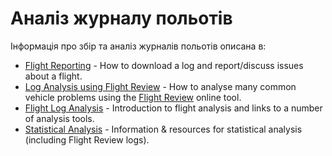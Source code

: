 # Аналіз журналу польотів

Інформація про збір та аналіз журналів польотів описана в:

- [Flight Reporting](../getting_started/flight_reporting.md) - How to download a log and report/discuss issues about a flight.
- [Log Analysis using Flight Review](../log/flight_review.md) - How to analyse many common vehicle problems using the [Flight Review](https://logs.px4.io/) online tool.
- [Flight Log Analysis](../log/flight_log_analysis.md) - Introduction to flight analysis and links to a number of analysis tools.
- [Statistical Analysis](flight_log_analysis_statistical.md) - Information & resources for statistical analysis (including Flight Review logs).
